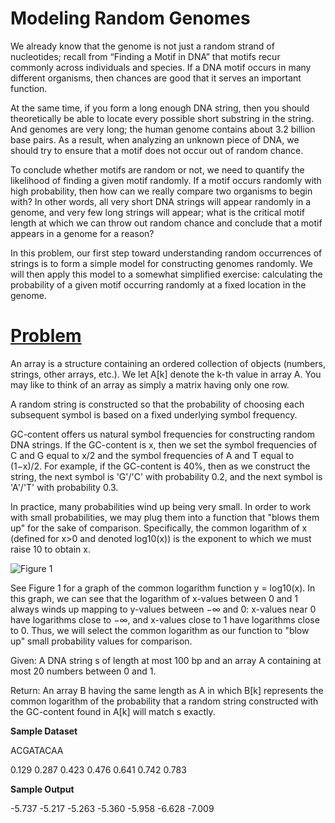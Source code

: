 # Modeling Random Genomes

We already know that the genome is not just a random strand of nucleotides; recall from “Finding a Motif in DNA” that motifs recur commonly across individuals and species. If a DNA motif occurs in many different organisms, then chances are good that it serves an important function.

At the same time, if you form a long enough DNA string, then you should theoretically be able to locate every possible short substring in the string. And genomes are very long; the human genome contains about 3.2 billion base pairs. As a result, when analyzing an unknown piece of DNA, we should try to ensure that a motif does not occur out of random chance.

To conclude whether motifs are random or not, we need to quantify the likelihood of finding a given motif randomly. If a motif occurs randomly with high probability, then how can we really compare two organisms to begin with? In other words, all very short DNA strings will appear randomly in a genome, and very few long strings will appear; what is the critical motif length at which we can throw out random chance and conclude that a motif appears in a genome for a reason?

In this problem, our first step toward understanding random occurrences of strings is to form a simple model for constructing genomes randomly. We will then apply this model to a somewhat simplified exercise: calculating the probability of a given motif occurring randomly at a fixed location in the genome.

# [Problem](http://rosalind.info/problems/prob/)

An array is a structure containing an ordered collection of objects (numbers, strings, other arrays, etc.). We let A[k] denote the k-th value in array A. You may like to think of an array as simply a matrix having only one row.

A random string is constructed so that the probability of choosing each subsequent symbol is based on a fixed underlying symbol frequency.

GC-content offers us natural symbol frequencies for constructing random DNA strings. If the GC-content is x, then we set the symbol frequencies of C and G equal to x/2 and the symbol frequencies of A and T equal to (1−x)/2. For example, if the GC-content is 40%, then as we construct the string, the next symbol is 'G'/'C' with probability 0.2, and the next symbol is 'A'/'T' with probability 0.3.

In practice, many probabilities wind up being very small. In order to work with small probabilities, we may plug them into a function that "blows them up" for the sake of comparison. Specifically, the common logarithm of x (defined for x>0 and denoted log10(x)) is the exponent to which we must raise 10 to obtain x.

![Figure 1](http://rosalind.info/media/problems/prob/common_log.png)

See Figure 1 for a graph of the common logarithm function y = log10(x). In this graph, we can see that the logarithm of x-values between 0 and 1 always winds up mapping to y-values between −∞ and 0: x-values near 0 have logarithms close to −∞, and x-values close to 1 have logarithms close to 0. Thus, we will select the common logarithm as our function to "blow up" small probability values for comparison.

Given: A DNA string s of length at most 100 bp and an array A containing at most 20 numbers between 0 and 1.

Return: An array B having the same length as A in which B[k] represents the common logarithm of the probability that a random string constructed with the GC-content found in A[k] will match s exactly.

**Sample Dataset**

ACGATACAA

0.129 0.287 0.423 0.476 0.641 0.742 0.783

**Sample Output**

-5.737 -5.217 -5.263 -5.360 -5.958 -6.628 -7.009